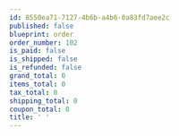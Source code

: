 ```yaml
---
id: 8550ea71-7127-4b6b-a4b6-0a83fd7aee2c
published: false
blueprint: order
order_number: 102
is_paid: false
is_shipped: false
is_refunded: false
grand_total: 0
items_total: 0
tax_total: 0
shipping_total: 0
coupon_total: 0
title: ' '
---
```

